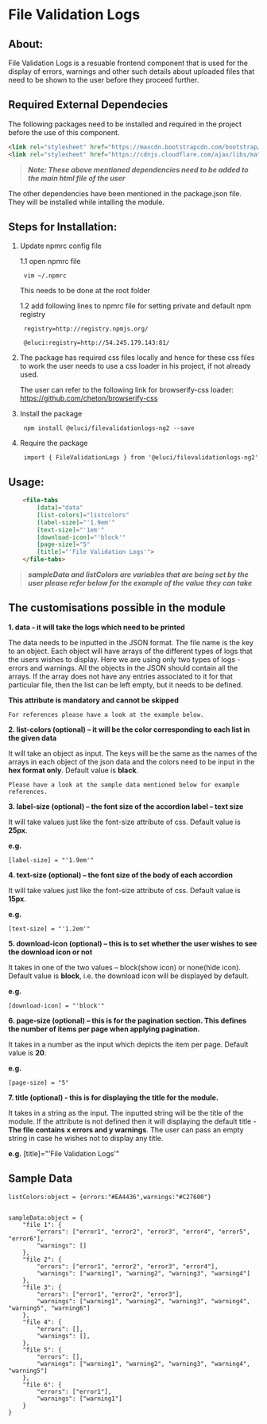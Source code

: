 # File Validation Logs


## About:

File Validation Logs is a resuable frontend component that is used for the display of errors, warnings and other such details about uploaded files that need to be shown to the user before they proceed further.


## Required External Dependecies

The following packages need to be installed and required in the project before the use of this component.

```html
<link rel="stylesheet" href="https://maxcdn.bootstrapcdn.com/bootstrap/3.3.7/css/bootstrap.min.css">
<link rel="stylesheet" href="https://cdnjs.cloudflare.com/ajax/libs/material-design-iconic-font/2.2.0/css/material-design-iconic-font.min.css">
```

>_**Note: These above mentioned dependencies need to be added to the main html file of the user**_

The other dependencies have been mentioned in the package.json file. They will be installed while intalling the module.



## Steps for Installation:

1. Update npmrc config file

	1.1 open npmrc file

		vim ~/.npmrc

	This needs to be done at the root folder
	
	1.2 add following lines to npmrc file for setting private and default npm registry

		
		registry=http://registry.npmjs.org/

		@eluci:registry=http://54.245.179.143:81/
		
2. The package has required css files locally and hence for these css files to work the user needs to use a css loader in his project, if not already used.

	The user can refer to the following link for browserify-css loader: https://github.com/cheton/browserify-css


3. Install the package


		npm install @eluci/filevalidationlogs-ng2 --save


4. Require the package

	
		import { FileValidationLogs } from '@eluci/filevalidationlogs-ng2'


	

## Usage:

```html
    <file-tabs
        [data]="data"
        [list-colors]="listcolors"
        [label-size]="'1.9em'" 
        [text-size]="'1em'"
        [download-icon]="'block'" 
        [page-size]="5"        
        [title]="'File Validation Logs'">
    </file-tabs>
```

>_**sampleData and listColors are variables that are being set by the user please refer below for the example of the value they can take**_



## The customisations possible in the module


**1. data - it will take the logs which need to be printed**

The data needs to be inputted in the JSON format. The file name is the key to an object. Each object will have arrays of the different types of logs that the users wishes to display. Here we are using only two types of logs - errors and  warnings. All the objects in the JSON should contain all the arrays. If the array does not have any entries associated to it for that particular file, then the list can be left empty, but it needs to be defined. 

**This attribute is mandatory and cannot be skipped**
	
	For references please have a look at the example below.


**2. list-colors (optional) – it will be the color corresponding to each list in the given data**

It will take an object as input. The keys will be the same as the names of the arrays in each object of the json data and the colors need to be input in the **hex format only**. Default value is **black**. 

	Please have a look at the sample data mentioned below for example references.


**3. label-size (optional) – the font size of the accordion label – text size**

It will take values just like the font-size attribute of css. Default value is **25px**.

**e.g.**

	[label-size] = "'1.9em'"


**4. text-size (optional) – the font size of the body of each accordion**

It will take values just like the font-size attribute of css. Default value is **15px**.

**e.g.**
	
	[text-size] = "'1.2em'"


**5. download-icon (optional) – this is to set whether the user wishes to see the download icon or not**

It takes in one of the two values – block(show icon) or none(hide icon). Default value is **block**, i.e. the download icon will be displayed by default.

**e.g.**

	[download-icon] = "'block'"


**6. page-size (optional) – this is for the pagination section. This defines the number of items per page when applying pagination.**

It takes in a number as the input which depicts the item per page. Default value is **20**.

**e.g.**
	
	[page-size] = "5"


**7. title (optional) - this is for displaying the title for the module.**

It takes in a string as the input. The inputted string will be the title of the module. If the attribute is not defined then it will displaying the default title - **The file contains x errors and y warnings**. The user can pass an empty string in case he wishes not to display any title.

**e.g.**
	[title]="'File Validation Logs'"



## Sample Data

    listColors:object = {errors:"#EA4436",warnings:"#C27600"}


	sampleData:object = {
		"file 1": {
			"errors": ["error1", "error2", "error3", "error4", "error5", "error6"],
			"warnings": []
		},
		"file 2": {
			"errors": ["error1", "error2", "error3", "error4"],
			"warnings": ["warning1", "warning2", "warning3", "warning4"]
		},
		"file 3": {
			"errors": ["error1", "error2", "error3"],
			"warnings": ["warning1", "warning2", "warning3", "warning4", "warning5", "warning6"]
		},
		"file 4": {
			"errors": [],
			"warnings": [],
		},
		"file 5": {
			"errors": [],
			"warnings": ["warning1", "warning2", "warning3", "warning4", "warning5"]
		},
		"file 6": {
			"errors": ["error1"],
			"warnings": ["warning1"]
		}
	}
